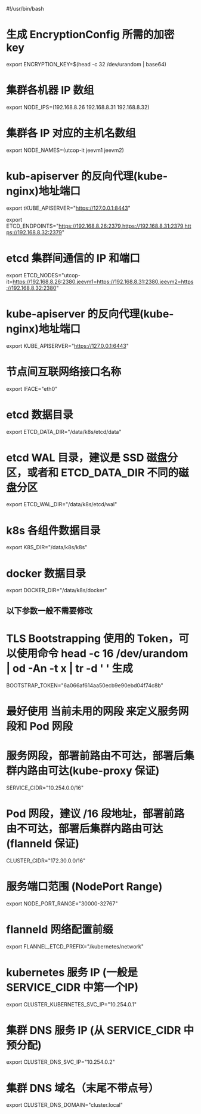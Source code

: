 #!/usr/bin/bash

# 生成 EncryptionConfig 所需的加密 key
export ENCRYPTION_KEY=$(head -c 32 /dev/urandom | base64)

# 集群各机器 IP 数组
export NODE_IPS=(192.168.8.26 192.168.8.31 192.168.8.32)

# 集群各 IP 对应的主机名数组
export NODE_NAMES=(utcop-it jeevm1 jeevm2)


# kub-apiserver 的反向代理(kube-nginx)地址端口
export tKUBE_APISERVER="https://127.0.0.1:8443"

export ETCD_ENDPOINTS="https://192.168.8.26:2379,https://192.168.8.31:2379,https://192.168.8.32:2379"

# etcd 集群间通信的 IP 和端口
export ETCD_NODES="utcop-it=https://192.168.8.26:2380,jeevm1=https://192.168.8.31:2380,jeevm2=https://192.168.8.32:2380"

# kube-apiserver 的反向代理(kube-nginx)地址端口
export KUBE_APISERVER="https://127.0.0.1:6443"


# 节点间互联网络接口名称
export IFACE="eth0"

# etcd 数据目录
export ETCD_DATA_DIR="/data/k8s/etcd/data"

# etcd WAL 目录，建议是 SSD 磁盘分区，或者和 ETCD_DATA_DIR 不同的磁盘分区
export ETCD_WAL_DIR="/data/k8s/etcd/wal"

# k8s 各组件数据目录
export K8S_DIR="/data/k8s/k8s"

# docker 数据目录
export DOCKER_DIR="/data/k8s/docker"

## 以下参数一般不需要修改

# TLS Bootstrapping 使用的 Token，可以使用命令 head -c 16 /dev/urandom | od -An -t x | tr -d ' ' 生成
BOOTSTRAP_TOKEN="6a066af614aa50ecb9e90ebd04f74c8b"


# 最好使用 当前未用的网段 来定义服务网段和 Pod 网段

# 服务网段，部署前路由不可达，部署后集群内路由可达(kube-proxy 保证)
SERVICE_CIDR="10.254.0.0/16"

# Pod 网段，建议 /16 段地址，部署前路由不可达，部署后集群内路由可达(flanneld 保证)
CLUSTER_CIDR="172.30.0.0/16"

# 服务端口范围 (NodePort Range)
export NODE_PORT_RANGE="30000-32767"

# flanneld 网络配置前缀
export FLANNEL_ETCD_PREFIX="/kubernetes/network"

# kubernetes 服务 IP (一般是 SERVICE_CIDR 中第一个IP)
export CLUSTER_KUBERNETES_SVC_IP="10.254.0.1"

# 集群 DNS 服务 IP (从 SERVICE_CIDR 中预分配)
export CLUSTER_DNS_SVC_IP="10.254.0.2"

# 集群 DNS 域名（末尾不带点号）
export CLUSTER_DNS_DOMAIN="cluster.local"

